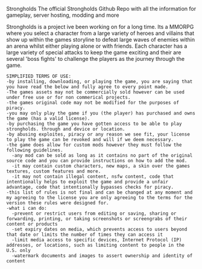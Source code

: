 
Strongholds
The official Strongholds Github Repo with all the information for gameplay, server hosting, modding and more

Strongholds is a project ive been working on for a long time.
Its a MMORPG where you select a character from a large variety of heroes and villains that show up within the games storyline to defeat large waves of enemies within an arena whilst either playing alone or with friends. Each character has a large variety of special attacks to keep the game exciting and their are several 'boss fights' to challenge the players as the journey through the game.
```
SIMPLIFIED TERMS OF USE:
-by installing, downloading, or playing the game, you are saying that you have read the below and fully agree to every point made.
-The games assets may not be commercially sold however can be used under free use or for non commerical projects.
-the games original code may not be modified for the purposes of piracy.
-you may only play the game if you (the player) has purchased and owns the game (has a valid license).
-by purchasing the game you have gotten access to be able to play strongholds. through and device or location.
-by abusing exploites, piracy or any reason we see fit, your license to play the game can be revoked and will if we deem necessary.
-the game does allow for custom mods however they must follow the following guidelines.
  -any mod can be sold as long as it contains no part of the original source code and you can provide instructions on how to add the mod.
  -it may contain custom characters, new maps, a skin over the games textures, custom features and more.
  -it may not contain illegal content, nsfw content, code that intentionally helps to exploit the game and provide a unfair advantage, code that intentionally bypasses checks for piracy.
-this list of rules is not final and can be changed at any moment and my agreeing to the license you are only agreeing to the terms for the version these rules were designed for.
-what i can do:
  -prevent or restrict users from editing or saving, sharing or forwarding, printing, or taking screenshots or screengrabs of their content or products
  -set expiry dates on media, which prevents access to users beyond that date or limits the number of times they can access it
  -limit media access to specific devices, Internet Protocol (IP) addresses, or locations, such as limiting content to people in the U.S. only
  -watermark documents and images to assert ownership and identity of content
```
